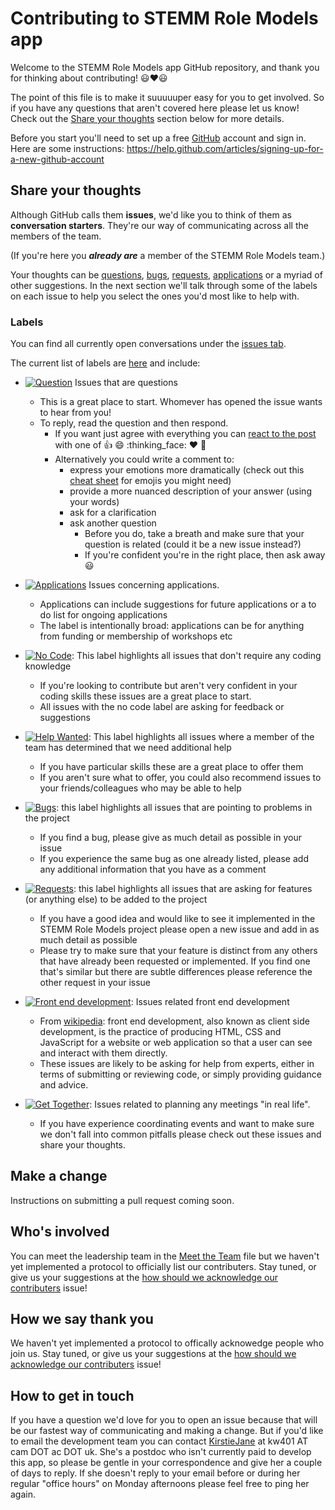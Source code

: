 # Contributing to STEMM Role Models app

Welcome to the STEMM Role Models app GitHub repository, and thank you for thinking about contributing! :smiley::heart::smiley:

The point of this file is to make it suuuuuper easy for you to get involved. So if you have any questions that aren't covered here please let us know! Check out the [Share your thoughts](#share-your-thoughts) section below for more details.

Before you start you'll need to set up a free [GitHub][link_github] account and sign in. Here are some instructions: https://help.github.com/articles/signing-up-for-a-new-github-account

## Share your thoughts

Although GitHub calls them **issues**, we'd like you to think of them as **conversation starters**. They're our way of communicating across all the members of the team.

(If you're here you ***already are*** a member of the STEMM Role Models team.)

Your thoughts can be [questions][link_question], [bugs][link_bugs], [requests][link_requests], [applications][link_applications] or a myriad of other suggestions. In the next section we'll talk through some of the labels on each issue to help you select the ones you'd most like to help with.

### Labels

You can find all currently open conversations under the [issues tab][link_issues].

The current list of labels are [here][link_labels] and include:

* [![Question](https://img.shields.io/badge/-question-cc317c.svg)][link_question] Issues that are questions
  * This is a great place to start. Whomever has opened the issue wants to hear from you! 
  * To reply, read the question and then respond.
    * If you want just agree with everything you can [react to the post][link_react] with one of :+1: :smile: :thinking_face: :heart: :tada:
    * Alternatively you could write a comment to:
      * express your emotions more dramatically (check out this [cheat sheet][link_emojis] for emojis you might need)
      * provide a more nuanced description of your answer (using your words)
      * ask for a clarification
      * ask another question
        * Before you do, take a breath and make sure that your question is related (could it be a new issue instead?)
        * If you're confident you're in the right place, then ask away :smiley:

* [![Applications](https://img.shields.io/badge/-applications-d4c5f9.svg)][link_applications] Issues concerning applications.
  * Applications can include suggestions for future applications or a to do list for ongoing applications
  * The label is intentionally broad: applications can be for anything from funding or membership of workshops etc

* [![No Code](https://img.shields.io/badge/-no%20code-207de5.svg)][link_nocode]: This label highlights all issues that don't require any coding knowledge
  * If you're looking to contribute but aren't very confident in your coding skills these issues are a great place to start.
  * All issues with the no code label are asking for feedback or suggestions

* [![Help Wanted](https://img.shields.io/badge/-help%20wanted-159818.svg)][link_helpwanted]: This label highlights all issues where a member of the team has determined that we need additional help
  * If you have particular skills these are a great place to offer them
  * If you aren't sure what to offer, you could also recommend issues to your friends/colleagues who may be able to help
  
* [![Bugs](https://img.shields.io/badge/-bugs-fc2929.svg)][link_bugs]: this label highlights all issues that are pointing to problems in the project
  * If you find a bug, please give as much detail as possible in your issue
  * If you experience the same bug as one already listed, please add any additional information that you have as a comment

* [![Requests](https://img.shields.io/badge/-bugs-fbca04.svg)][link_requests]: this label highlights all issues that are asking for features (or anything else) to be added to the project
  * If you have a good idea and would like to see it implemented in the STEMM Role Models project please open a new issue and add in as much detail as possible
  * Please try to make sure that your feature is distinct from any others that have already been requested or implemented. If you find one that's similar but there are subtle differences please reference the other request in your issue

* [![Front end development](https://img.shields.io/badge/-front%20end%20dev-f7c6c7.svg)][link_frontenddev]: Issues related front end development 
  * From [wikipedia][link_frontenddev_wiki]: front end development, also known as client side development, is the practice of producing HTML, CSS and JavaScript for a website or web application so that a user can see and interact with them directly.
  * These issues are likely to be asking for help from experts, either in terms of submitting or reviewing code, or simply providing guidance and advice.

* [![Get Together](https://img.shields.io/badge/-get%20together-fef2c0.svg)][link_gettogether]: Issues related to planning any meetings "in real life".
  * If you have experience coordinating events and want to make sure we don't fall into common pitfalls please check out these issues and share your thoughts.

## Make a change

Instructions on submitting a pull request coming soon.

## Who's involved

You can meet the leadership team in the [Meet the Team][link_meettheteam] file but we haven't yet implemented a protocol to officially list our contributers. Stay tuned, or give us your suggestions at the [how should we acknowledge our contributers][link_howacknowledge] issue!

## How we say thank you

We haven't yet implemented a protocol to offically acknowedge people who join us. Stay tuned, or give us your suggestions at the [how should we acknowledge our contributers][link_howacknowledge] issue!

## How to get in touch

If you have a question we'd love for you to open an issue because that will be our fastest way of communicating and making a change. But if you'd like to email the development team you can contact [KirstieJane](https://github.com/KirstieJane) at kw401 AT cam DOT ac DOT uk. She's a postdoc who isn't currently paid to develop this app, so please be gentle in your correspondence and give her a couple of days to reply. If she doesn't reply to your email before or during her regular "office hours" on Monday afternoons please feel free to ping her again.

[link_github]: https://github.com/
[link_react]: https://github.com/blog/2119-add-reactions-to-pull-requests-issues-and-comments
[link_issues]: https://github.com/KirstieJane/STEMMRoleModels/issues
[link_labels]: https://github.com/KirstieJane/STEMMRoleModels/labels

[link_applications]: https://github.com/KirstieJane/STEMMRoleModels/labels/applications
[link_bugs]: https://github.com/KirstieJane/STEMMRoleModels/labels/bug
[link_frontenddev]: https://github.com/KirstieJane/STEMMRoleModels/labels/front%20end%20dev
[link_gettogether]: https://github.com/KirstieJane/STEMMRoleModels/labels/get%20together
[link_helpwanted]: https://github.com/KirstieJane/STEMMRoleModels/labels/help%20wanted
[link_nocode]: https://github.com/KirstieJane/STEMMRoleModels/labels/no%20code
[link_question]: https://github.com/KirstieJane/STEMMRoleModels/labels/question
[link_requests]: https://github.com/KirstieJane/STEMMRoleModels/labels/requests

[link_emojis]: http://www.emoji-cheat-sheet.com/
[link_meettheteam]: https://github.com/KirstieJane/STEMMRoleModels/blob/master/MeetTheTeam.md
[link_howacknowledge]: https://github.com/KirstieJane/STEMMRoleModels/issues/10
[link_frontenddev_wiki]: https://en.wikipedia.org/wiki/Front_end_development
